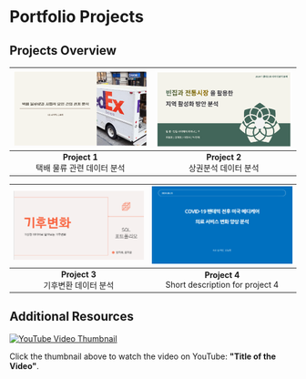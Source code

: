 # Portfolio Projects

## Projects Overview

| [![SQL 데이터 분석 포트폴리오](포트폴리오1.png)](공모전1.pdf) | [![파이썬 데이터 분석 포트폴리오](포트폴리오2.png)](공모전2.pdf) |
|:-----------------------------------------------------------------:|:-----------------------------------------------------------------:|
| **Project 1**<br> 택배 물류 관련 데이터 분석                      | **Project 2**<br> 상권분석 데이터 분석                          |

| [![SQL 데이터 분석 포트폴리오](포트폴리오3.png)](공모전3.pdf)  | [![Project 4 Thumbnail](포트폴리오4.png)](link_to_project4.pdf) |
|:----------------------------------------------------------------:|:----------------------------------------------------------------:|
| **Project 3**<br>기후변환 데이터 분석              | **Project 4**<br>Short description for project 4                |

## Additional Resources

[![YouTube Video Thumbnail](https://img.youtube.com/vi/VYIz3FiTFKQ/0.jpg)](https://www.youtube.com/watch?v=VYIz3FiTFKQ)

Click the thumbnail above to watch the video on YouTube: **"Title of the Video"**.
